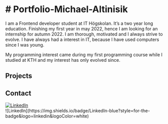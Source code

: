 <h1># Portfolio-Michael-Altinisik</h1>

<p>I am a Frontend developer student at IT Högskolan. It’s a two year long education. Finishing my first year in may 2022, hence I am looking for an internship for autumn 2022. I am thorough, motivated and I always strive to evolve. I have always had a interest in IT, because  I have used computers since I was young. 

My programming interest came during my first programming course while I studied at KTH and my interest has only evolved since.
</p>
<h2>Projects</h2>





<h2>Contact</h2>
<div>
    <a href="www.linkedin.com/in/michael-altinisik-09b137234">
        <img src="https://img.shields.io/badge/LinkedIn-blue?style=for-the-badge&logo=linkedin&logoColor=white" alt="LinkedIn"/>
    </a>
 </div>
![LinkedIn](https://img.shields.io/badge/LinkedIn-blue?style=for-the-badge&logo=linkedin&logoColor=white)
